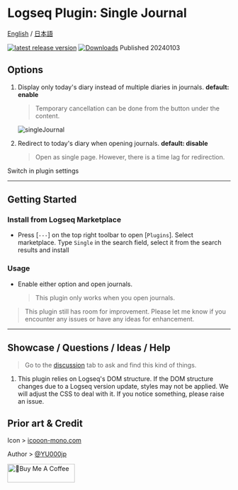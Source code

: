 # Logseq Plugin: Single Journal

[English](https://github.com/YU000jp/logseq-plugin-single-journal) / [日本語](https://github.com/YU000jp/logseq-plugin-single-journal/blob/main/readme.ja.md)

[![latest release version](https://img.shields.io/github/v/release/YU000jp/logseq-plugin-single-journal)](https://github.com/YU000jp/logseq-plugin-single-journal/releases)
[![Downloads](https://img.shields.io/github/downloads/YU000jp/logseq-plugin-single-journal/total.svg)](https://github.com/YU000jp/logseq-plugin-single-journal/releases)
Published 20240103

## Options

1. Display only today's diary instead of multiple diaries in journals. **default: enable**
   > Temporary cancellation can be done from the button under the content.

   ![singleJournal](https://github.com/YU000jp/logseq-plugin-single-journal/assets/111847207/00299512-19f0-445e-8f73-467128a3b9c9)

1. Redirect to today's diary when opening journals. **default: disable**
   > Open as single page. However, there is a time lag for redirection.

Switch in plugin settings

---

## Getting Started

### Install from Logseq Marketplace

- Press [`---`] on the top right toolbar to open [`Plugins`]. Select marketplace. Type `Single` in the search field, select it from the search results and install

### Usage

- Enable either option and open journals.
  > This plugin only works when you open journals.

> This plugin still has room for improvement. Please let me know if you encounter any issues or have any ideas for enhancement.

---

## Showcase / Questions / Ideas / Help

> Go to the [discussion](https://github.com/YU000jp/logseq-plugin-single-journal/discussions) tab to ask and find this kind of things.

1. This plugin relies on Logseq's DOM structure. If the DOM structure changes due to a Logseq version update, styles may not be applied. We will adjust the CSS to deal with it. If you notice something, please raise an issue.

## Prior art & Credit

Icon > [icooon-mono.com](https://icooon-mono.com/00252-%e3%83%8f%e3%82%b5%e3%83%9f%e3%81%ae%e3%83%95%e3%83%aa%e3%83%bc%e3%82%a2%e3%82%a4%e3%82%b3%e3%83%b3/)

Author > [@YU000jp](https://github.com/YU000jp)

<a href="https://www.buymeacoffee.com/yu000japan" target="_blank"><img src="https://cdn.buymeacoffee.com/buttons/v2/default-violet.png" alt="🍌Buy Me A Coffee" style="height: 42px;width: 152px" ></a>
